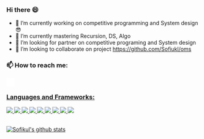 ### Hi there :smile:

- 🔭 I’m currently working on competitive programming and System design :sunglasses:
- 🌱 I’m currently mastering Recursion, DS, Algo
- 🤔 I’m looking for partner on competitive programing and System design
- 👯 I’m looking to collaborate on project https://github.com/Sofiukl/oms


### 📫 How to reach me:

<a href="https://www.linkedin.com/in/sofikul-mallick-01aa97131" target="_blank"><img align="left" alt="Sofikul M | LinkedIn" width="22px" src="https://github.com/Aakarsh-B/trying-repos/blob/master/linkedin.svg" />
  
<br />

### Languages and Frameworks:

<img src="https://img.shields.io/badge/Java-ED8B00?style=for-the-badge&logo=java&logoColor=white" />
<img src="https://img.shields.io/badge/JavaScript-323330?style=for-the-badge&logo=javascript&logoColor=F7DF1E" />
<img src="https://img.shields.io/badge/Node.js-339933?style=for-the-badge&logo=nodedotjs&logoColor=white" />
<img src="https://img.shields.io/badge/Python-FFD43B?style=for-the-badge&logo=python&logoColor=darkgreen" />
<img src="https://img.shields.io/badge/Go-00ADD8?style=for-the-badge&logo=go&logoColor=white" />
<img src="https://img.shields.io/badge/Spring-6DB33F?style=for-the-badge&logo=spring&logoColor=white" />
<img src="https://img.shields.io/badge/Spring_Boot-F2F4F9?style=for-the-badge&logo=spring-boot" />
<img src="https://img.shields.io/badge/Apache_Kafka-231F20?style=for-the-badge&logo=apache-kafka&logoColor=white" />
<img src="https://img.shields.io/badge/Angular-DD0031?style=for-the-badge&logo=angular&logoColor=white" />

  
<br />
<br />

[![Sofikul's github stats](https://github-readme-stats.vercel.app/api?username=Sofiukl&include_all_commits=true&count_private=true&show_icons=true&line_height=20&title_color=FFFFFF&icon_color=FFFFFF&text_color=FFFFFF&bg_color=0D1117)](https://github.com/Sofiukl/github-readme-stats)
